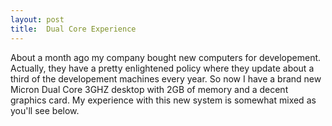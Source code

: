 ```yaml
---
layout: post
title:  Dual Core Experience
---
```

About a month ago my company bought new computers for developement. Actually, they have a pretty enlightened policy where they update about a third of the developement machines every year. So now I have a brand new Micron Dual Core 3GHZ desktop with 2GB of memory and a decent graphics card. My experience with this new system is somewhat mixed as you'll see below.
